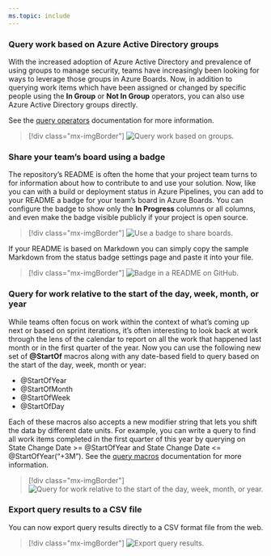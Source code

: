 ```yaml
---
ms.topic: include
---
```


### Query work based on Azure Active Directory groups

With the increased adoption of Azure Active Directory and prevalence of using groups to manage security, teams have increasingly been looking for ways to leverage those groups in Azure Boards. Now, in addition to querying work items which have been assigned or changed by specific people using the **In Group** or **Not In Group** operators, you can also use Azure Active Directory groups directly.

See the [query operators](/azure/devops/boards/queries/query-by-workflow-changes?view=azure-devops&preserve-view=true#team-or-group-membership-queries) documentation for more information.

> [!div class="mx-imgBorder"]
> ![Query work based on groups.](../../media/150_04.png "Query for work based")

### Share your team’s board using a badge

The repository’s README is often the home that your project team turns to for information about how to contribute to and use your solution. Now, like you can with a build or deployment status in Azure Pipelines, you can add to your README a badge for your team’s board in Azure Boards. You can configure the badge to show only the **In Progress** columns or all columns, and even make the badge visible publicly if your project is open source.

> [!div class="mx-imgBorder"]
> ![Use a badge to share boards.](../../media/150_29.png "Share your team's boards using badge")

If your README is based on Markdown you can simply copy the sample Markdown from the status badge settings page and paste it into your file.

> [!div class="mx-imgBorder"]
> ![Badge in a README on GitHub.](../../media/150_28.png "Badge in a README on GitHub")

### Query for work relative to the start of the day, week, month, or year

While teams often focus on work within the context of what’s coming up next or based on sprint iterations, it’s often interesting to look back at work through the lens of the calendar to report on all the work that happened last month or in the first quarter of the year. Now you can use the following new set of <strong>@StartOf</strong> macros along with any date-based field to query based on the start of the day, week, month or year:

* @StartOfYear
* @StartOfMonth
* @StartOfWeek
* @StartOfDay

Each of these macros also accepts a new modifier string that lets you shift the data by different date units. For example, you can write a query to find all work items completed in the first quarter of this year by querying on State Change Date >= @StartOfYear and State Change Date <= @StartOfYear(“+3M”). See the [query macros](/azure/devops/boards/queries/query-operators-variables?view=azure-devops&preserve-view=true#query-macros-or-variables) documentation for more information.

> [!div class="mx-imgBorder"]
> ![Query for work relative to the start of the day, week, month, or year.](../../media/150_26.png "Query for work relative to the start of the day, week, month, or year" )

### Export query results to a CSV file

You can now export query results directly to a CSV format file from the web.

> [!div class="mx-imgBorder"]
> ![Export query results.](../../media/150_31.gif "Export query results")